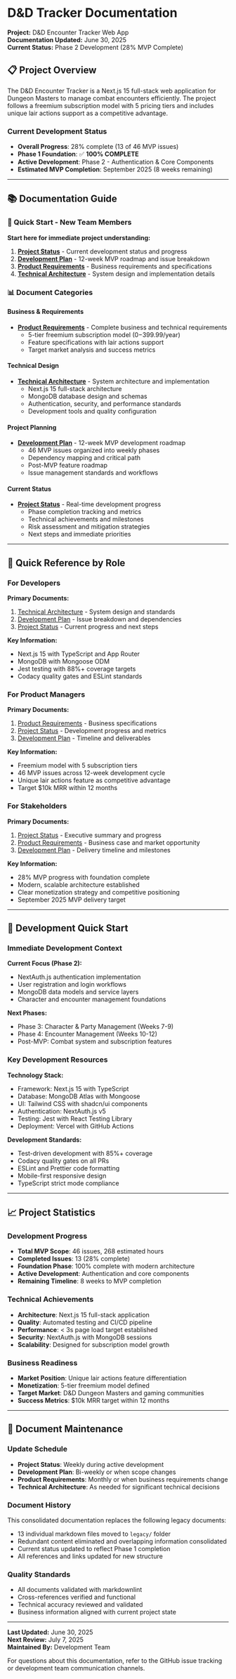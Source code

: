 # D&D Tracker Documentation

**Project:** D&D Encounter Tracker Web App  
**Documentation Updated:** June 30, 2025  
**Current Status:** Phase 2 Development (28% MVP Complete)

## 📋 Project Overview

The D&D Encounter Tracker is a Next.js 15 full-stack web application for Dungeon Masters to manage combat encounters efficiently. The project follows a freemium subscription model with 5 pricing tiers and includes unique lair actions support as a competitive advantage.

### Current Development Status

- **Overall Progress**: 28% complete (13 of 46 MVP issues)
- **Phase 1 Foundation**: ✅ **100% COMPLETE**
- **Active Development**: Phase 2 - Authentication & Core Components
- **Estimated MVP Completion**: September 2025 (8 weeks remaining)

---

## 📚 Documentation Guide

### 🚀 Quick Start - New Team Members

**Start here for immediate project understanding:**

1. **[Project Status](./Project-Status.md)** - Current development status and progress
2. **[Development Plan](./Development-Plan.md)** - 12-week MVP roadmap and issue breakdown
3. **[Product Requirements](./Product-Requirements.md)** - Business requirements and specifications
4. **[Technical Architecture](./Technical-Architecture.md)** - System design and implementation details

### 📊 Document Categories

#### **Business & Requirements**
- **[Product Requirements](./Product-Requirements.md)** - Complete business and technical requirements
  - 5-tier freemium subscription model ($0-$399.99/year)
  - Feature specifications with lair actions support
  - Target market analysis and success metrics

#### **Technical Design**
- **[Technical Architecture](./Technical-Architecture.md)** - System architecture and implementation
  - Next.js 15 full-stack architecture
  - MongoDB database design and schemas
  - Authentication, security, and performance standards
  - Development tools and quality configuration

#### **Project Planning**
- **[Development Plan](./Development-Plan.md)** - 12-week MVP development roadmap
  - 46 MVP issues organized into weekly phases
  - Dependency mapping and critical path
  - Post-MVP feature roadmap
  - Issue management standards and workflows

#### **Current Status**
- **[Project Status](./Project-Status.md)** - Real-time development progress
  - Phase completion tracking and metrics
  - Technical achievements and milestones
  - Risk assessment and mitigation strategies
  - Next steps and immediate priorities

---

## 🎯 Quick Reference by Role

### **For Developers**
**Primary Documents:**
1. [Technical Architecture](./Technical-Architecture.md) - System design and standards
2. [Development Plan](./Development-Plan.md) - Issue breakdown and dependencies
3. [Project Status](./Project-Status.md) - Current progress and next steps

**Key Information:**
- Next.js 15 with TypeScript and App Router
- MongoDB with Mongoose ODM
- Jest testing with 88%+ coverage targets
- Codacy quality gates and ESLint standards

### **For Product Managers**
**Primary Documents:**
1. [Product Requirements](./Product-Requirements.md) - Business specifications
2. [Project Status](./Project-Status.md) - Development progress and metrics
3. [Development Plan](./Development-Plan.md) - Timeline and deliverables

**Key Information:**
- Freemium model with 5 subscription tiers
- 46 MVP issues across 12-week development cycle
- Unique lair actions feature as competitive advantage
- Target $10k MRR within 12 months

### **For Stakeholders**
**Primary Documents:**
1. [Project Status](./Project-Status.md) - Executive summary and progress
2. [Product Requirements](./Product-Requirements.md) - Business case and market opportunity
3. [Development Plan](./Development-Plan.md) - Delivery timeline and milestones

**Key Information:**
- 28% MVP progress with foundation complete
- Modern, scalable architecture established
- Clear monetization strategy and competitive positioning
- September 2025 MVP delivery target

---

## 🚀 Development Quick Start

### **Immediate Development Context**

**Current Focus (Phase 2):**
- NextAuth.js authentication implementation
- User registration and login workflows
- MongoDB data models and service layers
- Character and encounter management foundations

**Next Phases:**
- Phase 3: Character & Party Management (Weeks 7-9)
- Phase 4: Encounter Management (Weeks 10-12)
- Post-MVP: Combat system and subscription features

### **Key Development Resources**

**Technology Stack:**
- Framework: Next.js 15 with TypeScript
- Database: MongoDB Atlas with Mongoose
- UI: Tailwind CSS with shadcn/ui components
- Authentication: NextAuth.js v5
- Testing: Jest with React Testing Library
- Deployment: Vercel with GitHub Actions

**Development Standards:**
- Test-driven development with 85%+ coverage
- Codacy quality gates on all PRs
- ESLint and Prettier code formatting
- Mobile-first responsive design
- TypeScript strict mode compliance

---

## 📈 Project Statistics

### **Development Progress**
- **Total MVP Scope**: 46 issues, 268 estimated hours
- **Completed Issues**: 13 (28% complete)
- **Foundation Phase**: 100% complete with modern architecture
- **Active Development**: Authentication and core components
- **Remaining Timeline**: 8 weeks to MVP completion

### **Technical Achievements**
- **Architecture**: Next.js 15 full-stack application
- **Quality**: Automated testing and CI/CD pipeline
- **Performance**: < 3s page load target established
- **Security**: NextAuth.js with MongoDB sessions
- **Scalability**: Designed for subscription model growth

### **Business Readiness**
- **Market Position**: Unique lair actions feature differentiation
- **Monetization**: 5-tier freemium model defined
- **Target Market**: D&D Dungeon Masters and gaming communities
- **Success Metrics**: $10k MRR target within 12 months

---

## 📝 Document Maintenance

### **Update Schedule**
- **Project Status**: Weekly during active development
- **Development Plan**: Bi-weekly or when scope changes
- **Product Requirements**: Monthly or when business requirements change
- **Technical Architecture**: As needed for significant technical decisions

### **Document History**
This consolidated documentation replaces the following legacy documents:
- 13 individual markdown files moved to `legacy/` folder
- Redundant content eliminated and overlapping information consolidated
- Current status updated to reflect Phase 1 completion
- All references and links updated for new structure

### **Quality Standards**
- All documents validated with markdownlint
- Cross-references verified and functional
- Technical accuracy reviewed and validated
- Business information aligned with current project state

---

**Last Updated:** June 30, 2025  
**Next Review:** July 7, 2025  
**Maintained By:** Development Team

For questions about this documentation, refer to the GitHub issue tracking or development team communication channels.
